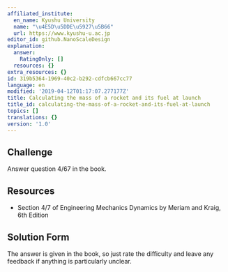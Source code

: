 ```yaml
---
affiliated_institute:
  en_name: Kyushu University
  name: "\u4E5D\u5DDE\u5927\u5B66"
  url: https://www.kyushu-u.ac.jp
editor_id: github.NanoScaleDesign
explanation:
  answer:
    RatingOnly: []
  resources: {}
extra_resources: {}
id: 319b5364-1969-40c2-b292-cdfcb667cc77
language: en
modified: '2019-04-12T01:17:07.277177Z'
title: Calculating the mass of a rocket and its fuel at launch
title_id: calculating-the-mass-of-a-rocket-and-its-fuel-at-launch
topics: []
translations: {}
version: '1.0'
---
```


## Challenge
Answer question 4/67 in the book.

## Resources
- Section 4/7 of Engineering Mechanics Dynamics by Meriam and Kraig, 6th Edition


## Solution Form
The answer is given in the book, so just rate the difficulty and leave any feedback if anything is particularly unclear.
